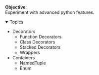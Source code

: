**Objective**:<br/>
Experiment with advanced python features. 
<details open>	
  <summary> Topics </summary>
  
  - Decorators
     - Function Decorators
     - Class Decorators
     - Stacked Decorators
     - Wrappers
  - Containers
     - NamedTuple
     - Enum

</details>

